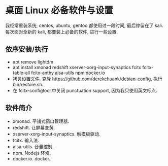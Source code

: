 # 桌面 Linux 必备软件与设置

我经常重装系统, centos, ubuntu, gentoo 都使用过一段时间, 最后停留在了 kali. 每次面对全新的 kali, 都要装上必备的软件, 进行一些设置.

## 依序安装/执行

- apt remove lightdm
- apt install xmonad redshift xserver-xorg-input-synaptics fcitx fcitx-table-all fcitx-anthy alsa-utils npm docker.io
- 拷贝设置文件. 克隆 https://github.com/derekchuank/debian-config, 执行 bin/restore.sh.
- 在 fcitx-configtool 中关闭 punctuation support, 因为我只使用英文标点.

## 软件简介

- xmonad. 平铺式窗口管理器.
- redshift. 让屏幕变黄.
- xserver-xorg-input-synaptics. 触摸板驱动.
- fcitx. 输入法.
- alsa-utils. 音量控制.
- npm. Nodejs 环境.
- docker.io. docker.

